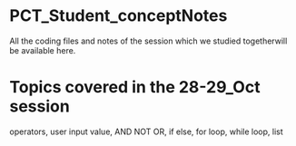 # PCT_Student_conceptNotes

All the coding files and notes of the session which we studied togetherwill be available here.

# Topics covered in the 28-29_Oct session

operators, user input value, AND NOT OR, if else, for loop, while loop, list 
